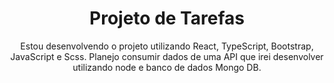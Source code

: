 <h1 align="center">Projeto de Tarefas</h1>

<p align="center">Estou desenvolvendo o projeto utilizando React, TypeScript, Bootstrap, JavaScript e Scss. Planejo consumir dados de uma API que irei desenvolver utilizando node e banco de dados Mongo DB.</p>

